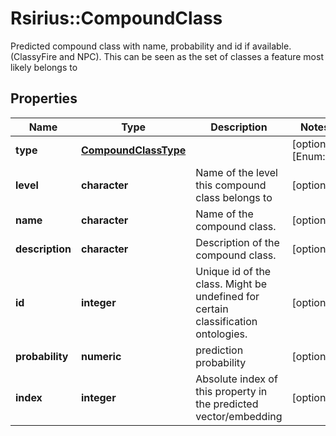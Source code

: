 # Rsirius::CompoundClass

Predicted compound class with name, probability and id if available.  (ClassyFire and NPC). This can be seen as the set of classes a feature most likely belongs to

## Properties
Name | Type | Description | Notes
------------ | ------------- | ------------- | -------------
**type** | [**CompoundClassType**](CompoundClassType.md) |  | [optional] [Enum: ] 
**level** | **character** | Name of the level this compound class belongs to | [optional] 
**name** | **character** | Name of the compound class. | [optional] 
**description** | **character** | Description of the compound class. | [optional] 
**id** | **integer** | Unique id of the class. Might be undefined for certain classification ontologies. | [optional] 
**probability** | **numeric** | prediction probability | [optional] 
**index** | **integer** | Absolute index of this property in the predicted vector/embedding | [optional] 


